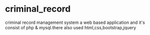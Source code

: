# criminal_record
criminal record management system a web based application and it's consist of php &amp; mysql.there also used html,css,bootstrap,jquery 

